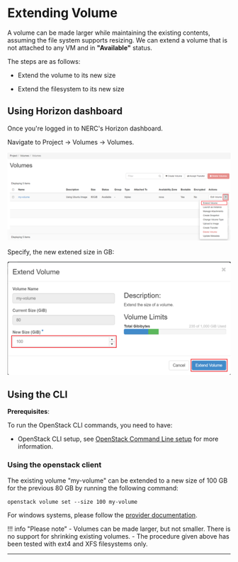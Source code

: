# Extending Volume

A volume can be made larger while maintaining the existing contents, assuming the
file system supports resizing. We can extend a volume that is not attached to any
VM and in **"Available"** status.

The steps are as follows:

- Extend the volume to its new size

- Extend the filesystem to its new size

## Using Horizon dashboard

Once you're logged in to NERC's Horizon dashboard.

Navigate to Project -> Volumes -> Volumes.

![Extending Volume](images/extending_volumes.png)

Specify, the new extened size in GB:

![Volume New Extended Size](images/volume_new_extended_size.png)

## Using the CLI

**Prerequisites**:

To run the OpenStack CLI commands, you need to have:

- OpenStack CLI setup, see [OpenStack Command Line setup](../openstack-cli/openstack-CLI.md#command-line-setup)
  for more information.

### Using the openstack client

The existing volume "my-volume" can be extended to a new size of 100 GB for
the previous 80 GB by running the following command:

    openstack volume set --size 100 my-volume

For windows systems, please follow the [provider documentation](https://docs.microsoft.com/en-us/windows-server/storage/disk-management/extend-a-basic-volume).

!!! info "Please note"
    - Volumes can be made larger, but not smaller. There is no support for
    shrinking existing volumes.
    - The procedure given above has been tested with ext4 and XFS filesystems only.

---
